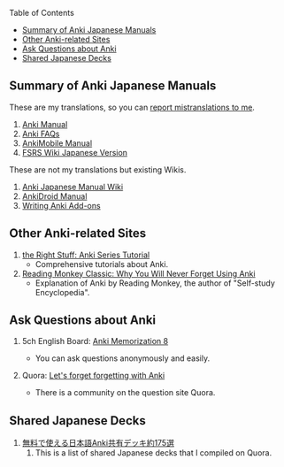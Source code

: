 
Table of Contents  

- [Summary of Anki Japanese Manuals](#summary-of-anki-japanese-manuals)
- [Other Anki-related Sites](#other-anki-related-sites)
- [Ask Questions about Anki](#ask-questions-about-anki)
- [Shared Japanese Decks](#shared-japanese-decks)


## Summary of Anki Japanese Manuals

These are my translations, so you can [report mistranslations to me](github_link.md).

1. [Anki Manual](https://shigeyukey.github.io/anki-manual-jp/)
2. [Anki FAQs](https://shigeyukey.github.io/Anki-faqs-jp/)
3. [AnkiMobile Manual](https://shigeyukey.github.io/ankimobile-docs-jp/)
4. [FSRS Wiki Japanese Version](https://shigeyukey.github.io/FSRS-jp/)

These are not my translations but existing Wikis.

1. [Anki Japanese Manual Wiki](https://wikiwiki.jp/rage2050/)
2. [AnkiDroid Manual](https://ankidroid.org/docs/manual-ja.html)
3. [Writing Anki Add-ons](https://t-cool.github.io/anki-addon-docs-ja/)


## Other Anki-related Sites

1. [the Right Stuff: Anki Series Tutorial](https://rs.luminousspice.com/index-how-to-anki/)
    * Comprehensive tutorials about Anki.
1. [Reading Monkey Classic: Why You Will Never Forget Using Anki](https://readingmonkey.blog.fc2.com/blog-entry-678.html)
    * Explanation of Anki by Reading Monkey, the author of "Self-study Encyclopedia".


## Ask Questions about Anki

1. 5ch English Board: [Anki Memorization 8](https://itest.5ch.net/lavender/test/read.cgi/english/1667462453)
    * You can ask questions anonymously and easily.

1. Quora: [Let's forget forgetting with Anki](https://ankiflashcards.quora.com/)
    * There is a community on the question site Quora.


## Shared Japanese Decks

1. [無料で使える日本語Anki共有デッキ約175選](https://ankideckjp.quora.com/%E7%84%A1%E6%96%99%E3%81%A7%E4%BD%BF%E3%81%88%E3%82%8B-%E6%97%A5%E6%9C%AC%E8%AA%9E%E9%99%90%E5%AE%9AAnki%E5%85%B1%E6%9C%89%E3%83%87%E3%83%83%E3%82%AD%E7%B4%84175%E9%81%B8)
    1. This is a list of shared Japanese decks that I compiled on Quora.

